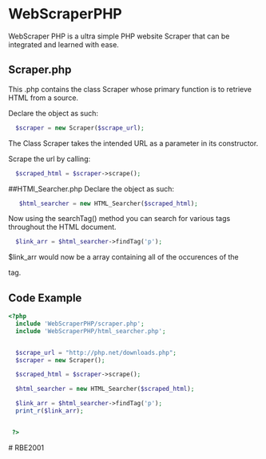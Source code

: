 # WebScraperPHP

WebScraper PHP is a ultra simple PHP website Scraper that can be integrated and learned with ease.

## Scraper.php
This .php contains the class Scraper whose primary function is to retrieve HTML from a source.

Declare the object as such:
```PHP
  $scraper = new Scraper($scrape_url);
```
The Class Scraper takes the intended URL as a parameter in its constructor.

Scrape the url by calling:
```PHP
  $scraped_html = $scraper->scrape();
```

##HTMl_Searcher.php
Declare the object as such:
```PHP
   $html_searcher = new HTML_Searcher($scraped_html);
```
Now using the searchTag() method you can search for various tags throughout the HTML document. 

```PHP
  $link_arr = $html_searcher->findTag('p');
```
$link_arr would now be a array containing all of the occurences of the <p> tag.

## Code Example
```PHP
<?php
  include 'WebScraperPHP/scraper.php';
  include 'WebScraperPHP/html_searcher.php';


  $scrape_url = "http://php.net/downloads.php";
  $scraper = new Scraper();

  $scraped_html = $scraper->scrape();

  $html_searcher = new HTML_Searcher($scraped_html);

  $link_arr = $html_searcher->findTag('p');
  print_r($link_arr);


 ?>
```


#   R B E 2 0 0 1  
 